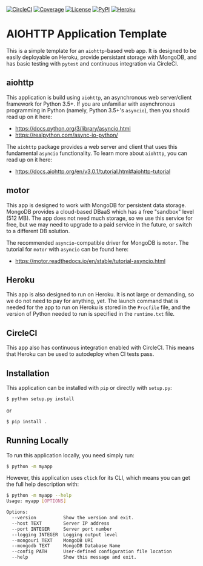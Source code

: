 [![CircleCI](https://img.shields.io/circleci/build/github/ncar-xdev/aiohttp_app_template?label=circleci)](https://circleci.com/gh/ncar-xdev/aiohttp_app_template)
[![Coverage](https://img.shields.io/codecov/c/gh/ncar-xdev/aiohttp_app_template)](https://codecov.io/gh/ncar-xdev/aiohttp_app_template)
[![License](https://img.shields.io/github/license/ncar-xdev/aiohttp_app_template)](https://www.apache.org/licenses/LICENSE-2.0)
[![PyPI](https://img.shields.io/pypi/v/abcdefghijklmnop?label=pypi)](https://pypi.org/project/abcdefghijklmnop)
[![Heroku](https://img.shields.io/website?down_color=red&down_message=offline&label=Heroku&up_color=green&up_message=online&url=https%3A%2F%2Fmyapp.herokuapp.com%2F)](https://myapp.herokuapp.com)

AIOHTTP Application Template
============================

This is a simple template for an `aiohttp`-based web app.  It is designed to be easily deployable on Heroku,
provide persistant storage with MongoDB, and has basic testing with `pytest` and continuous integration via
CircleCI.

aiohttp
-------

This application is build using `aiohttp`, an asynchronous web server/client
framework for Python 3.5+.  If you are unfamiliar with asynchronous programming in
Python (namely, Python 3.5+'s `asyncio`), then you should read up on it here:

- https://docs.python.org/3/library/asyncio.html
- https://realpython.com/async-io-python/

The `aiohttp` package provides a web server and client that uses this fundamental
`asyncio` functionality.  To learn more about `aiohttp`, you can read up on it here:

- https://docs.aiohttp.org/en/v3.0.1/tutorial.html#aiohttp-tutorial

motor
-----

This app is designed to work with MongoDB for persistent data storage.  MongoDB
provides a cloud-based DBaaS which has a free "sandbox" level (512 MB).
The app does not need much storage, so we use this service for free, but we may
need to upgrade to a paid service in the future, or switch to a different DB
solution.

The recommended `asyncio`-compatible driver for MongoDB is `motor`.  The tutorial
for `motor` with `asyncio` can be found here:

- https://motor.readthedocs.io/en/stable/tutorial-asyncio.html

Heroku
------

This app is also designed to run on Heroku.  It is not large or demanding, so we
do not need to pay for anything, yet.  The launch command that is needed for the
app to run on Heroku is stored in the `Procfile` file, and the version of Python
needed to run is specified in the `runtime.txt` file.

CircleCI
--------

This app also has continuous integration enabled with CircleCI.  This means that
Heroku can be used to autodeploy when CI tests pass.

Installation
------------

This application can be installed with `pip` or directly with `setup.py`:

```bash
$ python setup.py install
```

or

```bash
$ pip install .
```

Running Locally
---------------

To run this application locally, you need simply run:

```bash
$ python -m myapp
```

However, this application uses `click` for its CLI, which means you can get the
full help description with:

```bash
$ python -m myapp --help
Usage: myapp [OPTIONS]

Options:
  --version          Show the version and exit.
  --host TEXT        Server IP address
  --port INTEGER     Server port number
  --logging INTEGER  Logging output level
  --mongouri TEXT    MongoDB URI
  --mongodb TEXT     MongoDB Database Name
  --config PATH      User-defined configuration file location
  --help             Show this message and exit.
```
